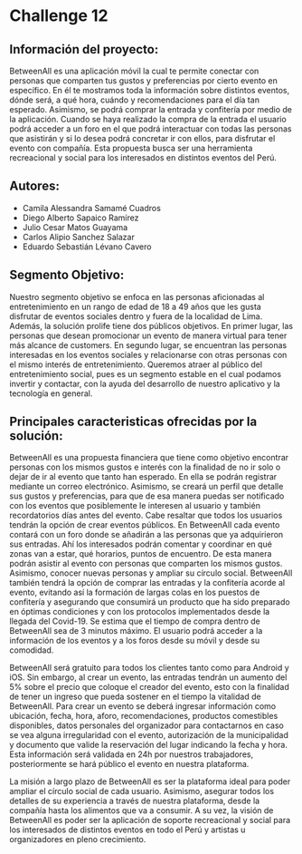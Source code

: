 # Challenge 12

## Información del proyecto:

BetweenAll es una aplicación móvil la cual te permite conectar con 
personas que comparten tus gustos y preferencias por cierto evento en 
específico. En él te mostramos toda la información sobre distintos 
eventos, dónde será, a qué hora, cuándo y recomendaciones para el día 
tan esperado. Asimismo, se podrá comprar la entrada y confitería por 
medio de la aplicación. Cuando se haya realizado la compra de la 
entrada el usuario podrá acceder a un foro en el que podrá interactuar 
con todas las personas que asistirán y si lo desea podrá concretar ir 
con ellos, para disfrutar el evento con compañía. Esta propuesta busca 
ser una herramienta recreacional y social para los interesados en 
distintos eventos del Perú.

## Autores:

- Camila Alessandra Samamé Cuadros
- Diego Alberto Sapaico Ramírez
- Julio Cesar Matos Guayama
- Carlos Alipio Sanchez Salazar
- Eduardo Sebastián Lévano Cavero

## Segmento Objetivo:

Nuestro segmento objetivo se enfoca en las personas aficionadas al 
entretenimiento en un rango de edad de 18 a 49 años que les gusta 
disfrutar de eventos sociales dentro y fuera de la localidad de Lima. 
Además, la solución prolife tiene dos públicos objetivos. En primer 
lugar, las personas que desean promocionar un evento de manera virtual 
para tener más alcance de customers. En segundo lugar, se encuentran 
las personas interesadas en los eventos sociales y relacionarse con 
otras personas con el mismo interés de entretenimiento. Queremos atraer 
al público del entretenimiento social, pues es un segmento estable en 
el cual podamos invertir y contactar, con la ayuda del desarrollo de 
nuestro aplicativo y la tecnología en general.

## Principales caracteristicas ofrecidas por la solución:

BetweenAll es una propuesta financiera que tiene como objetivo encontrar
personas con los mismos gustos e interés con la finalidad de no ir solo 
o dejar de ir al evento que tanto han esperado. En ella se podrán 
registrar mediante un correo electrónico. Asimismo, se creará un perfil 
que detalle sus gustos y preferencias, para que de esa manera puedas 
ser notificado con los eventos que posiblemente le interesen al usuario 
y también recordatorios días antes del evento. Cabe resaltar que todos 
los usuarios tendrán la opción de crear eventos públicos. En BetweenAll 
cada evento contará con un foro donde se añadirán a las personas que ya 
adquirieron sus entradas. Ahí los interesados podrán comentar y coordinar 
en qué zonas van a estar, qué horarios, puntos de encuentro. De esta 
manera podrán asistir al evento con personas que comparten los mismos 
gustos. Asimismo, conocer nuevas personas y ampliar su círculo social. 
BetweenAll también tendrá la opción de comprar las entradas y la 
confitería acorde al evento, evitando así la formación de largas colas 
en los puestos de confitería y asegurando que consumirá un producto que 
ha sido preparado en óptimas condiciones y con los protocolos implementados 
desde la llegada del Covid-19. Se estima que el tiempo de compra dentro 
de BetweenAll sea de 3 minutos máximo. El usuario podrá acceder a la 
información de los eventos y a los foros desde su móvil y desde su comodidad.

BetweenAll será gratuito para todos los clientes tanto como para Android 
y iOS. Sin embargo, al crear un evento, las entradas tendrán un aumento 
del 5% sobre el precio que coloque el creador del evento, esto con la 
finalidad de tener un ingreso que pueda sostener en el tiempo la vitalidad 
de BetweenAll. Para crear un evento se deberá ingresar información como 
ubicación, fecha, hora, aforo, recomendaciones, productos comestibles 
disponibles, datos personales del organizador para contactarnos en caso 
se vea alguna irregularidad con el evento, autorización de la municipalidad 
y documento que valide la reservación del lugar indicando la fecha y hora. 
Esta información será validada en 24h por nuestros trabajadores, 
posteriormente se hará público el evento en nuestra plataforma.

La misión a largo plazo de BetweenAll es ser la plataforma ideal para 
poder ampliar el círculo social de cada usuario. Asimismo, asegurar 
todos los detalles de su experiencia a través de nuestra plataforma, desde 
la compañía hasta los alimentos que va a consumir. A su vez, la visión de 
BetweenAll es poder ser la aplicación de soporte recreacional y social para 
los interesados de distintos eventos en todo el Perú y artistas u 
organizadores en pleno crecimiento.
